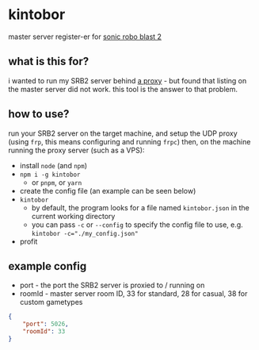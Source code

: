 # kintobor
master server register-er for [sonic robo blast 2](//srb2.org)

## what is this for?
i wanted to run my SRB2 server behind [a proxy](//github.com/fatedier/frp) - but found that listing on the master server did not work.
this tool is the answer to that problem.

## how to use?
run your SRB2 server on the target machine, and setup the UDP proxy (using `frp`, this means configuring and running `frpc`)
then, on the machine running the proxy server (such as a VPS):
* install `node` (and `npm`)
* `npm i -g kintobor`
    - or `pnpm`, or `yarn`
* create the config file (an example can be seen below)
* `kintobor`
    - by default, the program looks for a file named `kintobor.json` in the current working directory
    - you can pass `-c` or `--config` to specify the config file to use, e.g. `kintobor -c="./my_config.json"`
* profit

## example config
* port - the port the SRB2 server is proxied to / running on
* roomId - master server room ID, 33 for standard, 28 for casual, 38 for custom gametypes
```json
{
    "port": 5026,
    "roomId": 33
}
```
